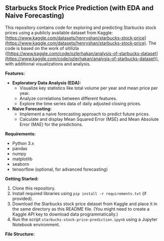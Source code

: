 ## Starbucks Stock Price Prediction (with EDA and Naive Forecasting)

This repository contains code for exploring and predicting Starbucks stock prices using a publicly available dataset from Kaggle: [https://www.kaggle.com/datasets/henryshan/starbucks-stock-price](https://www.kaggle.com/datasets/henryshan/starbucks-stock-price). The code is based on the work of sitilizla ([https://www.kaggle.com/code/ozlerhakan/analysis-of-starbucks-dataset](https://www.kaggle.com/code/ozlerhakan/analysis-of-starbucks-dataset)), with additional visualizations and analysis.

**Features:**

- **Exploratory Data Analysis (EDA):**
    - Visualize key statistics like total volume per year and mean price per year.
    - Analyze correlations between different features.
    - Explore the time series data of daily adjusted closing prices.
- **Naive Forecasting:**
    - Implement a naive forecasting approach to predict future prices.
    - Calculate and display Mean Squared Error (MSE) and Mean Absolute Error (MAE) for the predictions.

**Requirements:**

- Python 3.x
- pandas
- numpy
- matplotlib
- seaborn
- tensorflow (optional, for advanced forecasting)

**Getting Started:**

1. Clone this repository.
2. Install required libraries using `pip install -r requirements.txt` (if provided).
3. Download the Starbucks stock price dataset from Kaggle and place it in the same directory as this README file. (You might need to create a Kaggle API key to download data programmatically.)
4. Run the script `starbucks-stock-price-prediction.ipynb` using a Jupyter Notebook environment.

**File Structure:**
